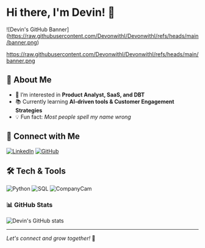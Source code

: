 # Hi there, I'm Devin! 👋

![Devin's GitHub Banner] (https://raw.githubusercontent.com/DevonwithI/DevonwithI/refs/heads/main/banner.png)

https://raw.githubusercontent.com/DevonwithI/DevonwithI/refs/heads/main/banner.png
## 🚀 About Me
- 🔭 I’m interested in **Product Analyst, SaaS, and DBT**
- 📚 Currently learning **AI-driven tools & Customer Engagement Strategies**
- 💡 Fun fact: *Most people spell my name wrong*

## 🔗 Connect with Me
[![LinkedIn](https://img.shields.io/badge/LinkedIn-%230077B5.svg?style=for-the-badge&logo=linkedin&logoColor=white)](https://www.linkedin.com/in/devin-paddock-678b55132/) 
[![GitHub](https://img.shields.io/badge/GitHub-%23181717.svg?style=for-the-badge&logo=github&logoColor=white)](https://github.com/DevonwithI)

## 🛠️ Tech & Tools
![Python](https://img.shields.io/badge/Python-3670A0?style=for-the-badge&logo=python&logoColor=yellow)
![SQL]([https://img.shields.io/badge/JavaScript-F7DF1E?style=for-the-badge&logo=javascript&logoColor=black](https://img.shields.io/badge/SQL-4479A1?style=for-the-badge&logo=sql&logoColor=white))
![CompanyCam](https://img.shields.io/badge/CompanyCam-0078D7?style=for-the-badge)

### 📊 GitHub Stats
![Devin's GitHub stats](https://github-readme-stats.vercel.app/api?username=DevonwithI&show_icons=true&theme=radical)

---
*Let's connect and grow together!* 🚀
